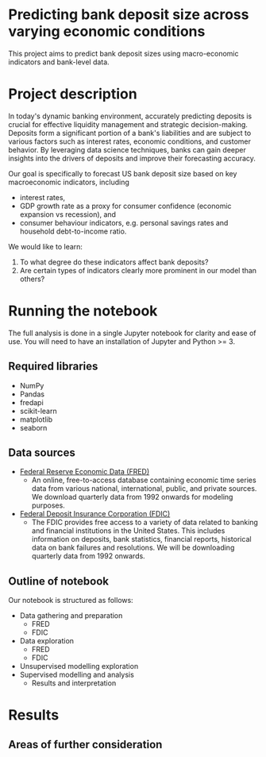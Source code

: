 # Predicting bank deposit size across varying economic conditions

This project aims to predict bank deposit sizes using macro-economic indicators and bank-level data.

# Project description

In today's dynamic banking environment, accurately predicting deposits is crucial for effective liquidity management and strategic decision-making. Deposits form a significant portion of a bank's liabilities and are subject to various factors such as interest rates, economic conditions, and customer behavior. By leveraging data science techniques, banks can gain deeper insights into the drivers of deposits and improve their forecasting accuracy.

Our goal is specifically to forecast US bank deposit size based on key macroeconomic indicators, including

- interest rates,
- GDP growth rate as a proxy for consumer confidence (economic expansion vs recession), and
- consumer behaviour indicators, e.g. personal savings rates and household debt-to-income ratio.

We would like to learn:

1. To what degree do these indicators affect bank deposits?
2. Are certain types of indicators clearly more prominent in our model than others?

# Running the notebook

The full analysis is done in a single Jupyter notebook for clarity and ease of use. You will need to have an installation of Jupyter and Python >= 3.

## Required libraries

- NumPy
- Pandas
- fredapi
- scikit-learn
- matplotlib
- seaborn

## Data sources

- [Federal Reserve Economic Data (FRED)](https://fred.stlouisfed.org/)
	- An online, free-to-access database containing economic time series data from various national, international, public, and private sources. We download quarterly data from 1992 onwards for modeling purposes.
- [Federal Deposit Insurance Corporation (FDIC)](https://www.fdic.gov/)	
	- The FDIC provides free access to a variety of data related to banking and financial institutions in the United States. This includes information on deposits, bank statistics, financial reports, historical data on bank failures and resolutions. We will be downloading quarterly data from 1992 onwards.

## Outline of notebook

Our notebook is structured as follows:

- Data gathering and preparation
	- FRED
	- FDIC
- Data exploration
	- FRED
	- FDIC
- Unsupervised modelling exploration
- Supervised modelling and analysis
	- Results and interpretation

# Results

## Areas of further consideration
